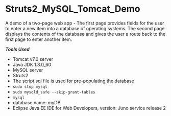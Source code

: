 # Struts2_MySQL_Tomcat_Demo
A demo of a two-page web app - The first page provides fields for the user to enter a new item into a database of operating systems. The second page displays the contents of the database and gives the user a route back to the first page to enter another item.

***Tools Used***
 * Tomcat v7.0 server
 * Java JDK 1.8.0_60
 * MySQL server
 * Struts2
  * The script.sql file is used for pre-populating the database
  * `sudo stop mysql`
  * `sudo mysqld_safe --skip-grant-tables`
  * `mysql`
  * database name: myDB
 * Eclipse Java EE IDE for Web Developers, version: Juno service release 2
